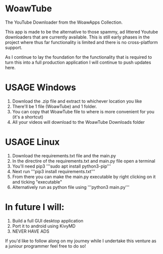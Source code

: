 # WoawTube
The YouTube Downloader from the WoawApps Collection.

This app is made to be the alternative to those spammy, ad littered Youtube downloaders that are currently available.
This is still early phases in the project where thus far functionality is limited and there is no cross-platform support.

As I continue to lay the foundation for the functionality that is required to turn this into a full production application
I will continue to push updates here.

# USAGE Windows
1. Download the .zip file and extract to whichever location you like
2. There'll be 1 file (WoawTube) and 1 folder.
3. You can copy that WoawTube file to where is more convenient for you (it's a shortcut)
4. All your videos will download to the WoawTube Downloads folder

# USAGE Linux
1. Download the requirements.txt file and the main.py
2. In the directire of the requirements.txt and main.py file open a terminal
3. You'll need pip3 '''sudo apt install python3-pip'''
4. Next run '''pip3 install requirements.txt'''
5. From there you can make the main.py executable by right clicking on it and ticking "executable"
6. Alternatively run as python file using '''python3 main.py'''

# In future I will:
1. Build a full GUI desktop application
2. Port it to android using KivyMD
3. NEVER HAVE ADS

If you'd like to follow along on my journey while I undertake this venture as a juniour programmer feel free to do so!

